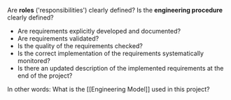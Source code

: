 Are **roles** ('responsibilities') clearly defined?
Is the **engineering procedure** clearly defined?
- Are requirements explicitly developed and documented?
- Are requirements validated?
- Is the quality of the requirements checked?
- Is the correct implementation of the requirements systematically monitored?
- Is there an updated description of the implemented requirements at the end of the project?

In other words: What is the [[Engineering Model]] used in this project?